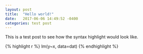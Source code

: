 ```yaml
---
layout: post
title:  "Hello world!"
date:   2017-06-06 14:49:52 -0400
categories: test post
---
```

This is a test post to see how the syntax highlight would look like. 

{% highlight r %}
lm(y~x, data=dat)
{% endhighlight %}

